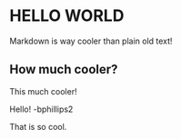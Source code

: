 HELLO WORLD
===========

Markdown is way cooler than plain old text!

How much cooler?
----------------

This much cooler!

Hello!
-bphillips2

That is so cool.
